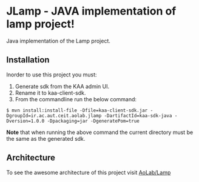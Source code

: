 # JLamp - JAVA implementation of lamp project!
Java implementation of the Lamp project.
## Installation  
Inorder to use this project you must:  
1. Generate sdk from the KAA admin UI.  
2. Rename it to kaa-client-sdk.  
3. From the commandline run the below command:  
```
$ mvn install:install-file -Dfile=kaa-client-sdk.jar -DgroupId=ir.ac.aut.ceit.aolab.jlamp -DartifactId=kaa-sdk-java -Dversion=1.0.0 -Dpackaging=jar -DgeneratePom=true
```
**Note** that when running the above command the current directory must be the same as the generated sdk.
## Architecture  
To see the awesome architecture of this project visit [AoLab/Lamp](https://github.com/AoLab/Lamp) 
